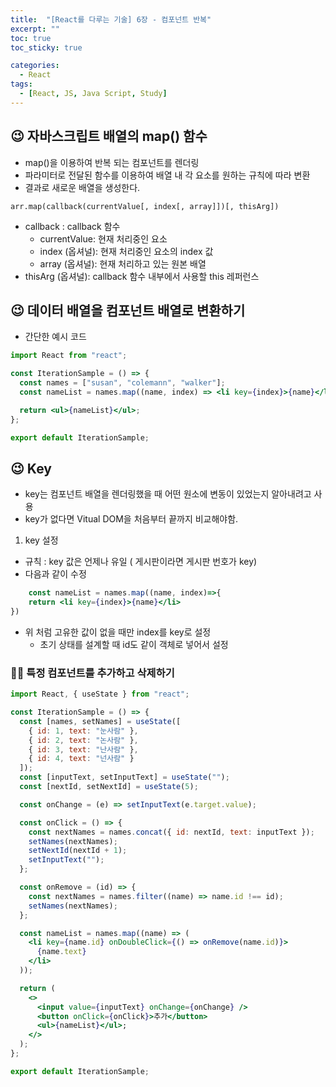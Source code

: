 ```yaml
---
title:  "[React를 다루는 기술] 6장 - 컴포넌트 반복"
excerpt: ""
toc: true
toc_sticky: true

categories:
  - React
tags:
  - [React, JS, Java Script, Study]
---  
```


## 😉 자바스크립트 배열의 map() 함수 ##
- map()을 이용하여 반복 되는 컴포넌트를 렌더링
- 파라미터로 전달된 함수를 이용하여 배열 내 각 요소를 원하는 규칙에 따라 변환
- 결과로 새로운 배열을 생성한다.
```
arr.map(callback(currentValue[, index[, array]])[, thisArg])
```

- callback : callback 함수
    - currentValue: 현재 처리중인 요소
    - index (옵셔널): 현재 처리중인 요소의 index 값
    - array (옵셔널): 현재 처리하고 있는 원본 배열
- thisArg (옵셔널): callback 함수 내부에서 사용할 this 레퍼런스

## 😉 데이터 배열을 컴포넌트 배열로 변환하기 ##

- 간단한 예시 코드
```jsx
import React from "react";

const IterationSample = () => {
  const names = ["susan", "colemann", "walker"];
  const nameList = names.map((name, index) => <li key={index}>{name}</li>);

  return <ul>{nameList}</ul>;
};

export default IterationSample;
```

## 😉 Key ##

- key는 컴포넌트 배열을 렌더링했을 때 어떤 원소에 변동이 있었는지 알아내려고 사용
- key가 없다면 Vitual DOM을 처음부터 끝까지 비교해야함.

1. key 설정
- 규칙 : key 값은 언제나 유일 ( 게시판이라면 게시판 번호가 key)
- 다음과 같이 수정

```jsx
    const nameList = names.map((name, index)=>{
    return <li key={index}>{name}</li>
})
```

- 위 처럼 고유한 값이 없을 때만 index를 key로 설정
    - 초기 상태를 설계할 때 id도 같이 객체로 넣어서 설정

### 🐱‍🐉 특정 컴포넌트를 추가하고 삭제하기 ###

```jsx
import React, { useState } from "react";

const IterationSample = () => {
  const [names, setNames] = useState([
    { id: 1, text: "눈사람" },
    { id: 2, text: "논사람" },
    { id: 3, text: "난사람" },
    { id: 4, text: "넌사람" }
  ]);
  const [inputText, setInputText] = useState("");
  const [nextId, setNextId] = useState(5);

  const onChange = (e) => setInputText(e.target.value);

  const onClick = () => {
    const nextNames = names.concat({ id: nextId, text: inputText });
    setNames(nextNames);
    setNextId(nextId + 1);
    setInputText("");
  };

  const onRemove = (id) => {
    const nextNames = names.filter((name) => name.id !== id);
    setNames(nextNames);
  };

  const nameList = names.map((name) => (
    <li key={name.id} onDoubleClick={() => onRemove(name.id)}>
      {name.text}
    </li>
  ));

  return (
    <>
      <input value={inputText} onChange={onChange} />
      <button onClick={onClick}>추가</button>
      <ul>{nameList}</ul>;
    </>
  );
};

export default IterationSample;
```